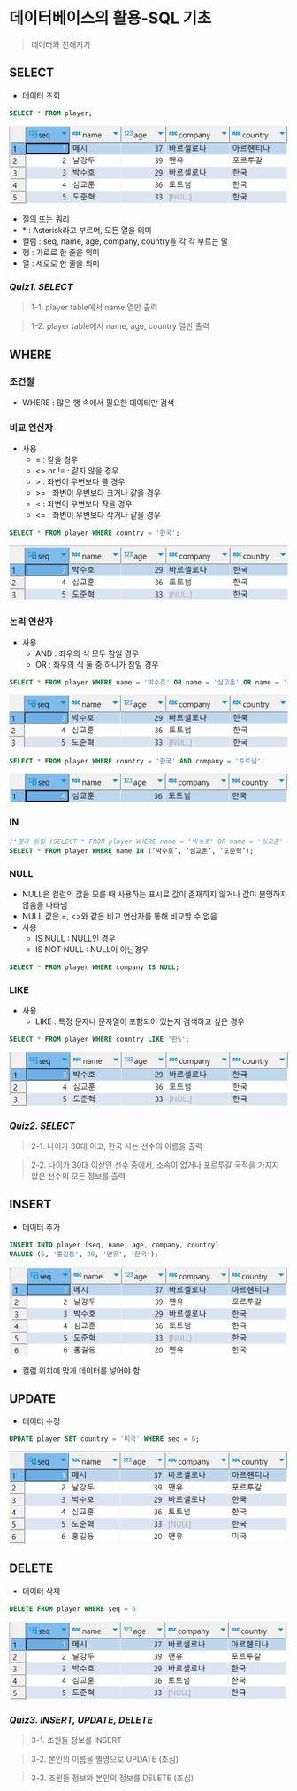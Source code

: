 # 데이터베이스의 활용-SQL 기초

> 데이터와 친해지기

## SELECT
- 데이터 조회

```sql
SELECT * FROM player;
```

![05_1.png](./images/05_1.png)


- 질의 또는 쿼리
- \* : Asterisk라고 부르며, 모든 열을 의미
- 컬럼 : seq, name, age, company, country을 각 각 부르는 말
- 행 : 가로로 한 줄을 의미
- 열 : 세로로 한 줄을 의미


### *Quiz1. SELECT*

> 1-1. player table에서 name 열만 출력

> 1-2. player table에서 name, age, country 열만 출력

## WHERE

### 조건절
- WHERE : 많은 행 속에서 필요한 데이터만 검색


### 비교 연산자
- 사용
  - = : 같을 경우
  - <> or != : 같지 않을 경우
  - \> : 좌변이 우변보다 클 경우
  - \>= : 좌변이 우변보다 크거나 같을 경우
  - < : 좌변이 우변보다 작을 경우
  - <= : 좌변이 우변보다 작거나 같을 경우


```sql
SELECT * FROM player WHERE country = '한국';
```
![05_2.png](./images/05_2.png)



### 논리 연산자
- 사용
  - AND : 좌우의 식 모두 참일 경우
  - OR : 좌우의 식 둘 중 하나가 참일 경우


```sql
SELECT * FROM player WHERE name = '박수호' OR name = '심교훈' OR name = '도준혁';
```
![05_4.png](./images/05_4.png)

```sql
SELECT * FROM player WHERE country = '한국' AND company = '토트넘';
```
![05_3.png](./images/05_3.png)

### IN
```sql
/*결과 동일 (SELECT * FROM player WHERE name = '박수호' OR name = '심교훈' OR name = '도준혁';)*/
SELECT * FROM player WHERE name IN (‘박수호’, ‘심교훈’, ‘도준혁’);
```

### NULL
- NULL은 컬럼의 값을 모를 때 사용하는 표시로 값이 존재하지 않거나 값이 분명하지 않음을 나타냄
- NULL 값은 =, <>와 같은 비교 연산자를 통해 비교할 수 없음
- 사용
  - IS NULL : NULL인 경우
  - IS NOT NULL : NULL이 아닌경우
```sql
SELECT * FROM player WHERE company IS NULL;
```

### LIKE
- 사용
  - LIKE : 특정 문자나 문자열이 포함되어 있는지 검색하고 싶은 경우

```sql
SELECT * FROM player WHERE country LIKE '한%';
```

![05_5.png](./images/05_5.png)


### *Quiz2. SELECT*

> 2-1. 나이가 30대 이고, 한국 사는 선수의 이름을 출력

> 2-2. 나이가 30대 이상인 선수 중에서, 소속이 없거나 포르투갈 국적을 가지지 않은 선수의 모든 정보를 출력

## INSERT
- 데이터 추가


```sql
INSERT INTO player (seq, name, age, company, country) 
VALUES (6, '홍길동', 20, '맨유', '한국');
```
![05_6.png](./images/05_6.png)

- 컬럼 위치에 맞게 데이터를 넣어야 함

## UPDATE
- 데이터 수정

```sql
UPDATE player SET country = '미국' WHERE seq = 6;
```
![05_7.png](./images/05_7.png)

## DELETE
- 데이터 삭제

```sql
DELETE FROM player WHERE seq = 6
```
![05_8.png](./images/05_8.png)

### *Quiz3. INSERT, UPDATE, DELETE*

> 3-1. 조원들 정보를 INSERT

> 3-2. 본인의 이름을 별명으로 UPDATE (조심)

> 3-3. 조원들 정보와 본인의 정보를 DELETE (조심)
